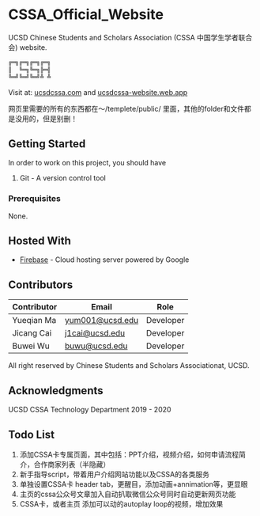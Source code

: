 # CSSA_Official_Website
UCSD Chinese Students and Scholars Association (CSSA 中国学生学者联合会) website.


```bash
╔═╗╔═╗╔═╗╔═╗
║  ╚═╗╚═╗╠═╣
╚═╝╚═╝╚═╝╩ ╩
```

Visit at: [ucsdcssa.com](https://ucsdcssa.com/) and [ucsdcssa-website.web.app](https://ucsdcssa-website.web.app/)
<br>

网页里需要的所有的东西都在～/templete/public/ 里面，其他的folder和文件都是没用的，但是别删！
<br>

## Getting Started

In order to work on this project, you should have <br>

1. Git - A version control tool


### Prerequisites
None.


## Hosted With

* [Firebase](https://firebase.google.com/) - Cloud hosting server powered by Google


## Contributors

| Contributor   | Email         | Role         |
| ------------- | ------------- |------------- |
| Yueqian Ma    | yum001@ucsd.edu  | Developer    |
| Jicang Cai    | j1cai@ucsd.edu  | Developer    |
| Buwei Wu    | buwu@ucsd.edu  | Developer    |




All right reserved by Chinese Students and Scholars Associationat, UCSD.

## Acknowledgments

UCSD CSSA Technology Department 2019 - 2020


## Todo List

1. 添加CSSA卡专属页面，其中包括：PPT介绍，视频介绍，如何申请流程简介，合作商家列表（半隐藏）
2. 新手指导script，带着用户介绍网站功能以及CSSA的各类服务
3. 单独设置CSSA卡 header tab，更醒目，添加动画+annimation等，更显眼
4. 主页的cssa公众号文章加入自动扒取微信公众号同时自动更新网页功能
5. CSSA卡，或者主页 添加可以动的autoplay loop的视频，增加效果
